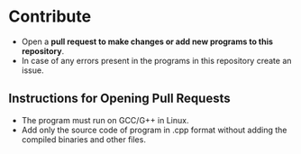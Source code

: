 # Contribute
- Open a **pull request to make changes or add new programs to this repository**. 
- In case of any errors present in the programs in this repository create an issue.

## Instructions for Opening Pull Requests
- The program must run on GCC/G++ in Linux.
- Add only the source code of program in .cpp format without adding the compiled binaries and other files. 
